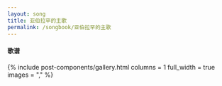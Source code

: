 ```yaml
---
layout: song
title: 亚伯拉罕的主歌
permalink: /songbook/亚伯拉罕的主歌
---
```


#### 歌谱

{% include post-components/gallery.html
    columns = 1
    full_width = true
    images = ","
%}
